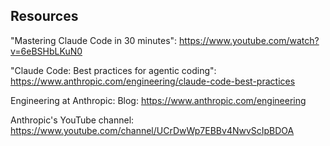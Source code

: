 ## Resources

"Mastering Claude Code in 30 minutes":
https://www.youtube.com/watch?v=6eBSHbLKuN0

"Claude Code: Best practices for agentic coding":
https://www.anthropic.com/engineering/claude-code-best-practices

Engineering at Anthropic: Blog:
https://www.anthropic.com/engineering

Anthropic's YouTube channel:
https://www.youtube.com/channel/UCrDwWp7EBBv4NwvScIpBDOA
